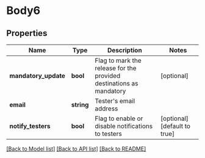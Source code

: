 # Body6

## Properties
Name | Type | Description | Notes
------------ | ------------- | ------------- | -------------
**mandatory_update** | **bool** | Flag to mark the release for the provided destinations as mandatory | [optional] 
**email** | **string** | Tester&#39;s email address | 
**notify_testers** | **bool** | Flag to enable or disable notifications to testers | [optional] [default to true]

[[Back to Model list]](../README.md#documentation-for-models) [[Back to API list]](../README.md#documentation-for-api-endpoints) [[Back to README]](../README.md)


